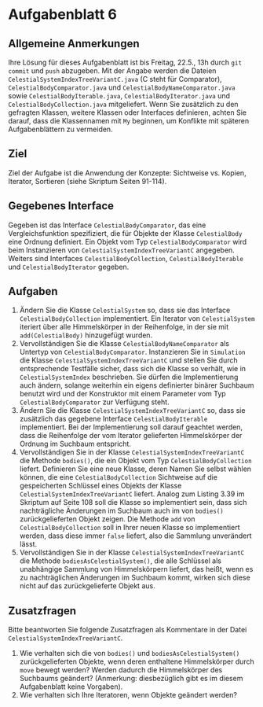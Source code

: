 # Aufgabenblatt 6

## Allgemeine Anmerkungen
Ihre Lösung für dieses Aufgabenblatt ist bis Freitag, 22.5., 13h durch `git commit` und `push` 
abzugeben. Mit der Angabe werden die Dateien `CelestialSystemIndexTreeVariantC.java` (C steht für
Comparator), `CelestialBodyComparator.java` und `CelestialBodyNameComparator.java` sowie
`CelestialBodyIterable.java`, 
`CelestialBodyIterator.java` 
und `CelestialBodyCollection.java` mitgeliefert.
Wenn Sie zusätzlich zu den gefragten Klassen, weitere Klassen oder Interfaces definieren, achten 
Sie darauf, dass die Klassennamen mit `My` beginnen, um Konflikte mit späteren Aufgabenblättern 
zu vermeiden.

## Ziel
Ziel der Aufgabe ist die Anwendung der Konzepte: Sichtweise vs. Kopien, Iterator, Sortieren (siehe 
Skriptum Seiten 91-114).

## Gegebenes Interface
Gegeben ist das Interface `CelestialBodyComparator`, das eine Vergleichsfunktion spezifiziert, die 
für Objekte der Klasse `CelestialBody` eine Ordnung definiert. Ein Objekt vom Typ 
`CelestialBodyComparator` wird beim Instanzieren von `CelestialSystemIndexTreeVariantC` 
angegeben. Weiters sind Interfaces `CelestialBodyCollection`, `CelestialBodyIterable` und 
`CelestialBodyIterator` gegeben. 

## Aufgaben
1. Ändern Sie die Klasse `CelestialSystem` so, dass sie das Interface `CelestialBodyCollection` 
implementiert. 
Ein Iterator von `CelestialSystem` iteriert über alle Himmelskörper in der Reihenfolge, in der sie
mit `add(CelestialBody)` hinzugefügt wurden.
2. Vervollständigen Sie die Klasse `CelestialBodyNameComparator` als Untertyp von 
`CelestialBodyComparator`. Instanzieren Sie in `Simulation` die Klasse 
`CelestialSystemIndexTreeVariantC` und stellen Sie durch entsprechende Testfälle sicher, dass sich
 die Klasse so verhält, wie in `CelestialSystemIndex` beschrieben. Sie dürfen die Implementierung
  auch ändern, solange weiterhin ein eigens definierter binärer Suchbaum benutzt wird und der 
  Konstruktor mit einem Parameter vom Typ `CelestialBodyComparator` zur Verfügung steht.
3. Ändern Sie die Klasse `CelestialSystemIndexTreeVariantC` so, dass sie zusätzlich das 
gegebene Interface `CelestialBodyIterable` implementiert. Bei der Implementierung soll darauf 
geachtet werden, dass die Reihenfolge der vom Iterator gelieferten Himmelskörper der Ordnung im 
Suchbaum entspricht.
4. Vervollständigen Sie in der Klasse `CelestialSystemIndexTreeVariantC` die Methode `bodies()`, 
die ein Objekt vom Typ `CelestialBodyCollection` liefert. Definieren Sie eine neue Klasse, deren 
Namen Sie selbst wählen können, die eine `CelestialBodyCollection` Sichtweise auf die 
gespeicherten Schlüssel eines Objekts der Klasse `CelestialSystemIndexTreeVariantC` liefert. 
Analog zum Listing 3.39 im Skriptum auf Seite 108 soll die Klasse so implementiert sein, dass 
sich nachträgliche Änderungen im Suchbaum auch im von `bodies()` zurückgelieferten Objekt zeigen.
Die Methode `add` von `CelestialBodyCollection` soll in Ihrer neuen Klasse so implementiert 
werden, dass diese immer `false` liefert, also die Sammlung unverändert lässt. 
5. Vervollständigen Sie in der Klasse `CelestialSystemIndexTreeVariantC` die Methode 
`bodiesAsCelestialSystem()`, die alle Schlüssel als unabhängige Sammlung von Himmelskörpern 
liefert, das heißt, wenn es zu nachträglichen Änderungen im Suchbaum kommt, wirken sich diese nicht 
auf das zurückgelieferte Objekt aus. 

## Zusatzfragen
Bitte beantworten Sie folgende Zusatzfragen als Kommentare in der Datei 
`CelestialSystemIndexTreeVariantC`.

1. Wie verhalten sich die von `bodies()` und `bodiesAsCelestialSystem()` 
zurückgelieferten Objekte, wenn deren enthaltene Himmelskörper durch `move` bewegt werden? Werden
 dadurch die Himmelskörper des Suchbaums geändert? (Anmerkung: diesbezüglich gibt es 
 im diesem Aufgabenblatt keine Vorgaben).
2. Wie verhalten sich Ihre Iteratoren, wenn Objekte geändert werden?



